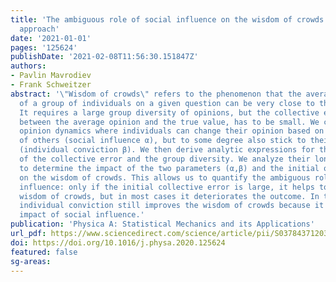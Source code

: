 ```yaml
---
title: 'The ambiguous role of social influence on the wisdom of crowds: An analytic
  approach'
date: '2021-01-01'
pages: '125624'
publishDate: '2021-02-08T11:56:30.151847Z'
authors:
- Pavlin Mavrodiev
- Frank Schweitzer
abstract: '\"Wisdom of crowds\" refers to the phenomenon that the average opinion
  of a group of individuals on a given question can be very close to the true answer.
  It requires a large group diversity of opinions, but the collective error, the difference
  between the average opinion and the true value, has to be small. We consider a stochastic
  opinion dynamics where individuals can change their opinion based on the opinions
  of others (social influence α), but to some degree also stick to their initial opinion
  (individual conviction β). We then derive analytic expressions for the dynamics
  of the collective error and the group diversity. We analyze their long - term behavior
  to determine the impact of the two parameters (α,β) and the initial opinion distribution
  on the wisdom of crowds. This allows us to quantify the ambiguous role of social
  influence: only if the initial collective error is large, it helps to improve the
  wisdom of crowds, but in most cases it deteriorates the outcome. In these cases,
  individual conviction still improves the wisdom of crowds because it mitigates the
  impact of social influence.'
publication: 'Physica A: Statistical Mechanics and its Applications'
url_pdf: https://www.sciencedirect.com/science/article/pii/S0378437120309225
doi: https://doi.org/10.1016/j.physa.2020.125624
featured: false
sg-areas:
---
```

